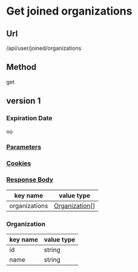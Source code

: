 # Get joined organizations

## Url

/api/user/joined/organizations

## Method

get

## version 1

### Expiration Date

no

### [Parameters](./Parameters.html)

### [Cookies](./Cookies.html)

### [Response Body](./Response.html)

key name | value type
--- | ---
organizations | [Organization](#organization)[]

### Organization

key name | value type
--- | ---
id | string
name | string
